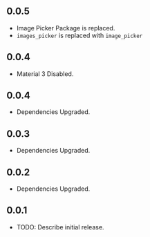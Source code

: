 ## 0.0.5

- Image Picker Package is replaced.
- `images_picker` is replaced with `image_picker`

## 0.0.4

- Material 3 Disabled.

## 0.0.4

- Dependencies Upgraded.

## 0.0.3

- Dependencies Upgraded.

## 0.0.2

- Dependencies Upgraded.

## 0.0.1

- TODO: Describe initial release.
